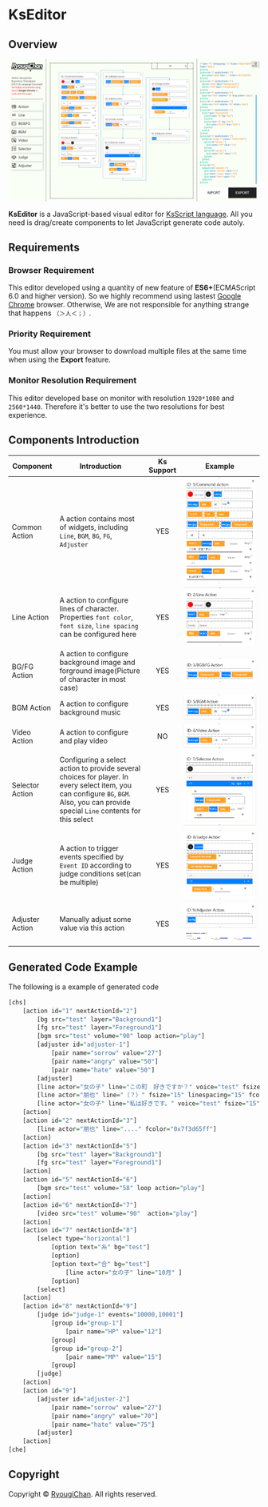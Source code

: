 # KsEditor

## Overview

![Preview](./images/preview/preview-main.png)

**KsEditor** is a JavaScript-based visual editor for [KsScript language](#). All you need is drag/create components to let JavaScript generate code autoly.

## Requirements

### Browser Requirement

This editor developed using a quantity of new feature of **ES6+**(ECMAScript 6.0 and higher version).
So we highly recommend using lastest [Google Chrome](https://chrome.google.com) browser.
Otherwise, We are not responsible for anything strange that happens `（＞人＜；）`.

### Priority Requirement

You must allow your browser to download multiple files at the same time when using the **Export** feature.

### Monitor Resolution Requirement

This editor developed base on monitor with resolution `1920*1080` and `2560*1440`. Therefore it's better to use the  two resolutions for best experience.

## Components Introduction

| Component | Introduction | Ks Support | Example |
| --------- | ------------ | :--------: | ------- |
| Common Action | A action contains most of widgets, including `Line`, `BGM`, `BG`, `FG`, `Adjuster` | YES | ![common action](./images/preview/comp-action-common.png) |
| Line Action | A action to configure lines of character. Properties `font color`, `font size`, `line spacing` can be configured here | YES | ![Line action](./images/preview/comp-action-line.png) |
| BG/FG Action | A action to configure background image and forground image(Picture of character in most case) | YES | ![Bg/Fg action](./images/preview/comp-action-bg_fg.png) |
| BGM Action | A action to configure background music | YES | ![BGM action](./images/preview/comp-action-bgm.png) |
| Video Action | A action to configure and play video | NO | ![Video action](./images/preview/comp-action-video.png) |
| Selector Action | Configuring a select action to provide several choices for player. In every select item, you can configure `BG`, `BGM`. Also, you can provide special `Line` contents for this select | YES | ![Selector action](./images/preview/comp-action-selector.png) |
| Judge Action | A action to trigger events specified by `Event ID` according to judge conditions set(can be multiple) | YES | ![Judge action](./images/preview/comp-action-judge.png) |
| Adjuster Action | Manually adjust some value via this action | YES | ![Adjuster action](./images/preview/comp-action-adjuster_1.png) ![Adjuster action](./images/preview/comp-action-adjuster_2.png) |

## Generated Code Example

The following is a example of generated code

```r
[chs]
    [action id="1" nextActionId="2"]
        [bg src="test" layer="Background1"]
        [fg src="test" layer="Foreground1"]
        [bgm src="test" volume="90" loop action="play"]
        [adjuster id="adjuster-1"]
            [pair name="sorrow" value="27"]
            [pair name="angry" value="50"]
            [pair name="hate" value="50"]
        [adjuster]
        [line actor="女の子" line="この町　好きですか？" voice="test" fsize="15" linespacing="15" fcolor="0x6079d2ff" fstyle="italic"] 
        [line actor="朋也" line="（？）" fsize="15" linespacing="15" fcolor="0x6079d2ff" fstyle="italic"] 
        [line actor="女の子" line="私は好きです。" voice="test" fsize="15" linespacing="15" fcolor="0x6079d2ff" fstyle="italic"] 
    [action]
    [action id="2" nextActionId="3"]
        [line actor="朋也" line="...." fcolor="0x7f3d65ff"] 
    [action]
    [action id="3" nextActionId="5"]
        [bg src="test" layer="Background1"]
        [fg src="test" layer="Foreground1"]
    [action]
    [action id="5" nextActionId="6"]
        [bgm src="test" volume="58" loop action="play"]
    [action]
    [action id="6" nextActionId="7"]
        [video src="test" volume="90"  action="play"]
    [action]
    [action id="7" nextActionId="8"]
        [select type="horizontal"]
            [option text="糸" bg="test"]
            [option]
            [option text="合" bg="test"]
                [line actor="女の子" line="10月" ] 
            [option]
        [select]
    [action]
    [action id="8" nextActionId="9"]
        [judge id="judge-1" events="10000,10001"]
            [group id="group-1"]
                [pair name="HP" value="12"]
            [group]
            [group id="group-2"]
                [pair name="MP" value="15"]
            [group]
        [judge]
    [action]
    [action id="9"]
        [adjuster id="adjuster-2"]
            [pair name="sorrow" value="27"]
            [pair name="angry" value="70"]
            [pair name="hate" value="75"]
        [adjuster]
    [action]
[che]

```

## Copyright

Copyright © [RyougiChan](https://github.com/RyougiChan). All rights reserved.
